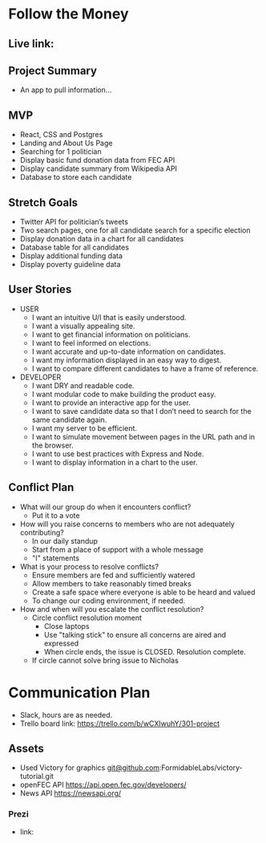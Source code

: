 # Follow the Money

## Live link:

## Project Summary

- An app to pull information…

## MVP

- React, CSS and Postgres
- Landing and About Us Page
- Searching for 1 politician
- Display basic fund donation data from FEC API
- Display candidate summary from Wikipedia API
- Database to store each candidate

## Stretch Goals

- Twitter API for politician’s tweets
- Two search pages, one for all candidate search for a specific election
- Display donation data in a chart for all candidates
- Database table for all candidates
- Display additional funding data
- Display poverty guideline data

## User Stories

- USER
  - I want an intuitive U/I that is easily understood.
  - I want a visually appealing site.
  - I want to get financial information on politicians.
  - I want to feel informed on elections.
  - I want accurate and up-to-date information on candidates.
  - I want my information displayed in an easy way to digest.
  - I want to compare different candidates to have a frame of reference.
- DEVELOPER
  - I want DRY and readable code.
  - I want modular code to make building the product easy.
  - I want to provide an interactive app for the user.
  - I want to save candidate data so that I don’t need to search for the same candidate again.
  - I want my server to be efficient.
  - I want to simulate movement between pages in the URL path and in the browser.
  - I want to use best practices with Express and Node.
  - I want to display information in a chart to the user.

## Conflict Plan

- What will our group do when it encounters conflict?
  - Put it to a vote
- How will you raise concerns to members who are not adequately contributing?
  - In our daily standup
  - Start from a place of support with a whole message
  - "I" statements
- What is your process to resolve conflicts?
  - Ensure members are fed and sufficiently watered
  - Allow members to take reasonably timed breaks
  - Create a safe space where everyone is able to be heard and valued
  - To change our coding environment, if needed.
- How and when will you escalate the conflict resolution?
  - Circle conflict resolution moment
    - Close laptops
    - Use "talking stick" to ensure all concerns are aired and expressed
    - When circle ends, the issue is CLOSED. Resolution complete.
  - If circle cannot solve bring issue to Nicholas

# Communication Plan

- Slack, hours are as needed.
- Trello board link: https://trello.com/b/wCXIwuhY/301-project

## Assets

- Used Victory for graphics git@github.com:FormidableLabs/victory-tutorial.git
- openFEC API https://api.open.fec.gov/developers/
- News API https://newsapi.org/


### Prezi

- link:
